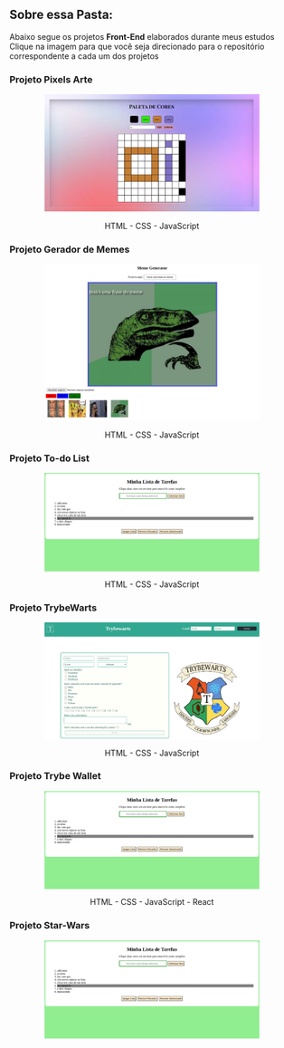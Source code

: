 <h2> Sobre essa Pasta: </h2>

<p> Abaixo segue os projetos <b>Front-End</b> elaborados durante meus estudos <br>
Clique na imagem para que você seja direcionado para o repositório correspondente a cada um dos projetos
</p>


<h3> Projeto Pixels Arte </h3>

<p align="center">
<a href="//github.com/ClairPenido/Pixels-Art">
<img width="380px" src="./projetos-preview/PixelsArt.png"/>
</a>
<p align="center"> HTML - CSS - JavaScript </p>
</p>

<h3> Projeto Gerador de Memes </h3>

<p align="center">
<a href="//github.com/ClairPenido/ClairPenido.github.io/tree/main/Meme-Generator">
<img width="380px" src="./projetos-preview/MemeGenerator.png"/>
</a>
<p align="center"> HTML - CSS - JavaScript </p>
</p>

<h3> Projeto To-do List </h3>

<p align="center">
<a href="//github.com/ClairPenido/ClairPenido.github.io/tree/main/To-do-List">
<img align="center" width="380px" src="./projetos-preview/ToDoList.png"/>
</a>
<p align="center"> HTML - CSS - JavaScript </p>
</p>

<h3> Projeto TrybeWarts</h3>

<p align="center">
<a href="https://dashing-crisp-0ffa7e.netlify.app/">
<img align="center" width="380px" src="./projetos-preview/TrybeWarts.png"/>
</a>
<p align="center"> HTML - CSS - JavaScript </p>
</p>


<h3> Projeto Trybe Wallet </h3>

<p align="center">
<a href="https://cp-trybe-wallet.netlify.app/">
<img align="center" width="380px" src="./projetos-preview/ToDoList.png"/>
</a>
<p align="center"> HTML - CSS - JavaScript - React </p>
</p>

<h3> Projeto Star-Wars </h3>

<p align="center">
<a href="https://cp-trybe-wallet.netlify.app/">
<img align="center" width="380px" src="./projetos-preview/ToDoList.png"/>
</a>
</p>
